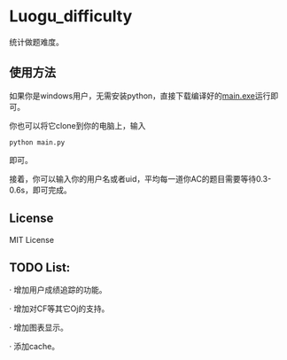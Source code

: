# Luogu_difficulty
统计做题难度。

## 使用方法

如果你是windows用户，无需安装python，直接下载编译好的[main.exe](https://github.com/haohaoh4/Luogu_difficulty/blob/master/file/main.exe)运行即可。

你也可以将它clone到你的电脑上，输入

```
python main.py
```

即可。

接着，你可以输入你的用户名或者uid，平均每一道你AC的题目需要等待0.3-0.6s，即可完成。

## License

MIT License

## TODO List:

· 增加用户成绩追踪的功能。

· 增加对CF等其它Oj的支持。

· 增加图表显示。

· 添加cache。
